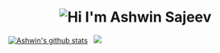 <h1 align="center">
  <img alt="Hi I'm Ashwin Sajeev" title="Hi" src="http://readme-typing-svg.herokuapp.com?color=%2335CD75&size=30&lines=Hi%2C+I'm+Ashwin+Sajeev&center=true">
</h1
  <p align="center">
  <a href="https://github.com/a5xwin">
    <img src="https://github-readme-stats.vercel.app/api?username=a5xwin&show_icons=true&include_all_commits=true&count_private=true&theme=tokyonight&hide_border=true" alt="Ashwin's github stats" /></a>&nbsp;&nbsp;
  <a href="https://github.com/a5xwin">
    <img src="https://github-readme-stats.vercel.app/api/top-langs/?username=a5xwin&layout=compact&theme=tokyonight&hide_border=true&langs_count=8&count_private=true&show_icons=true" />
  </a>
</p>


<!--
**a5xwin/a5xwin** is a ✨ _special_ ✨ repository because its `README.md` (this file) appears on your GitHub profile.

Here are some ideas to get you started:

- 🔭 I’m currently working on ...
- 🌱 I’m currently learning ...
- 👯 I’m looking to collaborate on ...
- 🤔 I’m looking for help with ...
- 💬 Ask me about ...
- 📫 How to reach me: ...
- 😄 Pronouns: ...
- ⚡ Fun fact: ...
-->
